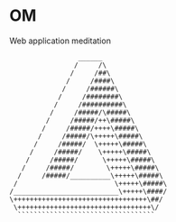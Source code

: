 OM
==
Web application meditation



	                 ______
	                /     /\
	               /     /##\
	              /     /####\
	             /     /######\
	            /     /########\
	           /     /##########\
	          /     /#####/\#####\
	         /     /#####/++\#####\
	        /     /#####/++++\#####\
	       /     /#####/\+++++\#####\
	      /     /#####/  \+++++\#####\
	     /     /#####/    \+++++\#####\
	    /     /#####/      \+++++\#####\
	   /     /#####/        \+++++\#####\
	  /     /#####/__________\+++++\#####\
	 /                        \+++++\#####\
	/__________________________\+++++\####/
	\+++++++++++++++++++++++++++++++++\##/
	 \+++++++++++++++++++++++++++++++++\/
	  ``````````````````````````````````
